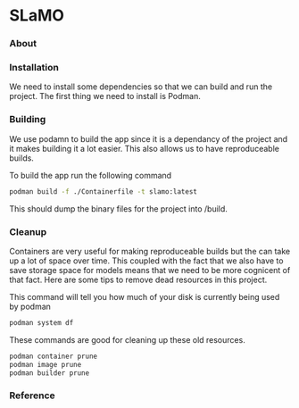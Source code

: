 # SLaMO

### About

### Installation
We need to install some dependencies so that we can build and run the project. The first thing we need to install is Podman.

### Building
We use podamn to build the app since it is a dependancy of the project and it makes building it a lot easier. This also allows us to have reproduceable builds.

To build the app run the following command
```bash
podman build -f ./Containerfile -t slamo:latest
```

This should dump the binary files for the project into /build. 

### Cleanup
Containers are very useful for making reproduceable builds but the can take up a lot of space over time. This coupled with the fact that we also have to save storage space for models means that we need to be more cognicent of that fact. Here are some tips to remove dead resources in this project.

This command will tell you how much of your disk is currently being used by podman
```bash
podman system df
```

These commands are good for cleaning up these old resources.
```bash
podman container prune
podman image prune
podman builder prune
```

### Reference